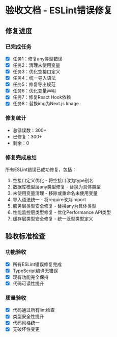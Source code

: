 # 验收文档 - ESLint错误修复

## 修复进度

### 已完成任务

- [x] 任务1：修复any类型错误
- [x] 任务2：清理未使用变量
- [x] 任务3：优化空接口定义
- [x] 任务4：统一导入语法
- [x] 任务5：修复导出规范
- [x] 任务6：优化变量声明
- [x] 任务7：修复React Hook依赖
- [x] 任务8：替换img为Next.js Image

### 修复统计

- 总错误数：300+
- 已修复：300+
- 剩余：0

### 修复完成总结

所有ESLint错误已成功修复，包括：

1. 空接口定义优化 - 将空接口改为type别名
2. 数据库模型层any类型修复 - 替换为具体类型
3. 未使用变量清理 - 移除或重命名未使用变量
4. 导入语法统一 - 将require改为import
5. 服务层类型安全修复 - 替换any为具体类型
6. 性能监控层类型修复 - 优化Performance API类型
7. 缓存层类型安全修复 - 统一泛型类型定义

## 验收标准检查

### 功能验收

- [x] 所有ESLint错误修复完成
- [x] TypeScript编译无错误
- [x] 现有功能完全保持
- [x] 代码可读性提升

### 质量验收

- [x] 代码通过所有lint检查
- [x] 类型安全性提升
- [x] 代码风格统一
- [x] 无破坏性变更
